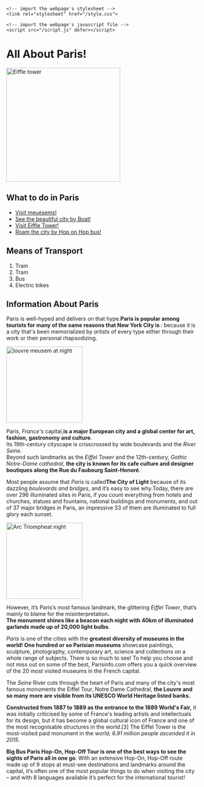 <!DOCTYPE html>
<html lang="en">
  <head>
    <title>Travel to Paris!</title>
    <meta charset="utf-8">
    <meta http-equiv="X-UA-Compatible" content="IE=edge">
    <meta name="viewport" content="width=device-width, initial-scale=1">
    
    <!-- import the webpage's stylesheet -->
    <link rel="stylesheet" href="/style.css">
    
    <!-- import the webpage's javascript file -->
    <script src="/script.js" defer></script>
  </head>  
  <body>
    <h1>All About Paris!</h1>
  <img src="https://upload.wikimedia.org/wikipedia/commons/0/08/Seine_and_Eiffel_Tower_from_Tour_Saint_Jacques_2013-08.JPG" alt="Eiffle tower" width="300"><br>
  <h2>What to do in Paris</h2>
  <ul>
        <li><a href="#mesuem">Visit meuesems!</a></li>
        <li><a href="#boat">See the beautiful city by Boat!</a></li>
        <li><a href="#tower">Visit Eiffle Tower!</a></li>
      <li><a href="#bus">Roam the city by Hop on Hop bus!</a></li>
    </ul>
    <h2>Means of Transport</h2>
    <ol>
        <li>Train</li>
      <li>Tram</li>
        <li>Bus</li>
      <li>Electric bikes</li>
    </ol>
    <h2>Information About Paris</h2>
    <p id="tourists"> Paris is well-hyped and delivers on that hype.<strong>Paris is popular among tourists for many of the same reasons that New York City is </strong>: because it is a city that's been memorialized by <em>artists</em> of every type either through their work or their personal rhapsodizing.
    </p>
    <img src="https://upload.wikimedia.org/wikipedia/commons/6/66/Louvre_Museum_Wikimedia_Commons.jpg" alt="louvre meusem at night" width="200"><br>
     <p id="paris">Paris, <em>France's</em> capital,<strong>is a major European city and a global center for art, fashion, gastronomy and culture</strong>.<br>
      Its 19th-century cityscape is crisscrossed by wide boulevards and the <em>River Seine</em>.<br>
      Beyond such landmarks as the <em>Eiffel Tower</em> and the 12th-century, <em>Gothic Notre-Dame cathedral</em>, <strong>the city is known for its cafe culture and designer boutiques along the Rue du Faubourg Saint-Honoré</strong>.
    </p>
    <p>
      Most people assume that <em>Paris</em> is called<strong>The City of Light</strong> because of its dazzling <em>boulevards and bridges</em>, and it’s easy to see why.Today, there are over 296 illuminated sites in Paris, if you count everything from hotels and churches, statues and fountains, national buildings and monuments, and out of 37 major bridges in Paris, an impressive 33 of them are illuminated to full glory each sunset.</p>

   <img src="https://upload.wikimedia.org/wikipedia/commons/a/af/Arc_Triomphe_%28square%29.jpg" alt="Arc Triompheat night" width="200"><br>
    <p class="landmark"> However, it’s Paris’s most famous landmark, the glittering <em>Eiffel Tower</em>, that’s mainly to blame for the misinterpretation<strong>.<br>
      The monument shines like a beacon each night with 40km of illuminated garlands made up of 20,000 light bulbs</strong>.</p>
      <p id="mesuem">
      <em>Paris</em> is one of the cities with the <strong>greatest diversity of museums in the world! One hundred or so Parisian museums</strong> showcase paintings, sculpture, photography, contemporary art, science and collections on a whole range of subjects. There is so much to see! To help you choose and not miss out on some of the best, Parisinfo.com offers you a quick overview of the 20 most visited museums in the French capital.</p>
      <p id="boat">
      The <em>Seine</em> River cuts through the heart of Paris and many of the city's most famous monuments the Eiffel Tour, Notre Dame Cathedral, <strong>the Louvre and so many more are visible from its UNESCO World Heritage listed banks.</strong></p>
      <p id="tower">
      <strong>Constructed from 1887 to 1889 as the entrance to the 1889 World's Fair,</strong> it was initially criticised by some of France's leading artists and intellectuals for its design, but it has become a global cultural icon of France and one of the most recognisable structures in the world.[3] The Eiffel Tower is the most-visited paid monument in the world; <em>6.91 million people ascended it in 2015</em>.</p>
      <p id="bus">
      <strong>Big Bus Paris Hop-On, Hop-Off Tour is one of the best ways to see the sights of Paris all in one go</strong>. With an extensive Hop-On, Hop-Off route made up of 9 stops at must-see destinations and landmarks around the capital, it’s often one of the most popular things to do when visiting the city – and with 8 languages available it’s perfect for the international tourist!</p>
